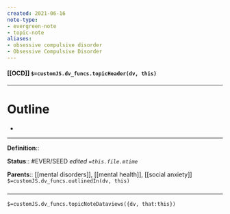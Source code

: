 ```yaml
---
created: 2021-06-16
note-type: 
- evergreen-note
- topic-note
aliases:
- obsessive compulsive disorder
- Obsessive Compulsive Disorder
---
```


#### [[OCD]] `$=customJS.dv_funcs.topicHeader(dv, this)`



---
# Outline
- 

---

**Definition**::

**Status**:: #EVER/SEED
*edited `=this.file.mtime`*

**Parents**:: [[mental disorders]], [[mental health]], [[social anxiety]] 
`$=customJS.dv_funcs.outlinedIn(dv, this)`



### <hr class="dataviews"/>
`$=customJS.dv_funcs.topicNoteDataviews({dv, that:this})`